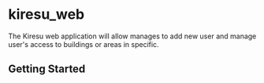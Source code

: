 # kiresu_web

The Kiresu web application will allow manages to add new user and manage user's access to buildings or areas in specific.



## Getting Started

